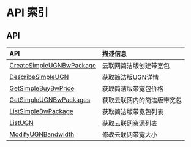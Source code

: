 # API 索引

## API

| API | 描述信息 |
|:---|:---|
|[CreateSimpleUGNBwPackage](api/ugn-api/create_simple_ugn_bw_package)|云联网简洁版创建带宽包|
|[DescribeSimpleUGN](api/ugn-api/describe_simple_ugn)|获取简洁版UGN详情|
|[GetSimpleBuyBwPrice](api/ugn-api/get_simple_buy_bw_price)|获取简洁版带宽包价格|
|[GetSimpleUGNBwPackages](api/ugn-api/get_simple_ugn_bw_packages)|获取云联网内的简洁版带宽包|
|[ListSimpleBwPackage](api/ugn-api/list_simple_bw_package)|获取简洁版带宽包列表|
|[ListUGN](api/ugn-api/list_ugn)|获取云联网资源列表|
|[ModifyUGNBandwidth](api/ugn-api/modify_ugn_bandwidth)|修改云联网带宽大小|
